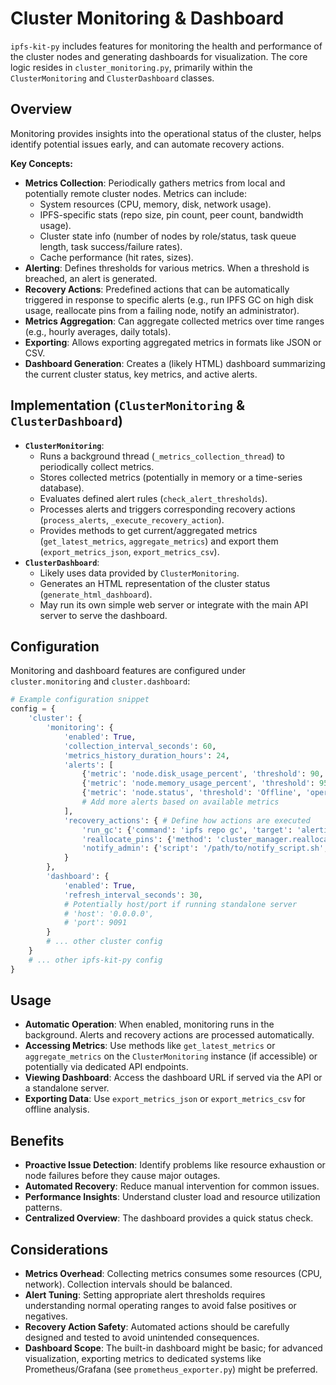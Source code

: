 # Cluster Monitoring & Dashboard

`ipfs-kit-py` includes features for monitoring the health and performance of the cluster nodes and generating dashboards for visualization. The core logic resides in `cluster_monitoring.py`, primarily within the `ClusterMonitoring` and `ClusterDashboard` classes.

## Overview

Monitoring provides insights into the operational status of the cluster, helps identify potential issues early, and can automate recovery actions.

**Key Concepts:**

*   **Metrics Collection**: Periodically gathers metrics from local and potentially remote cluster nodes. Metrics can include:
    *   System resources (CPU, memory, disk, network usage).
    *   IPFS-specific stats (repo size, pin count, peer count, bandwidth usage).
    *   Cluster state info (number of nodes by role/status, task queue length, task success/failure rates).
    *   Cache performance (hit rates, sizes).
*   **Alerting**: Defines thresholds for various metrics. When a threshold is breached, an alert is generated.
*   **Recovery Actions**: Predefined actions that can be automatically triggered in response to specific alerts (e.g., run IPFS GC on high disk usage, reallocate pins from a failing node, notify an administrator).
*   **Metrics Aggregation**: Can aggregate collected metrics over time ranges (e.g., hourly averages, daily totals).
*   **Exporting**: Allows exporting aggregated metrics in formats like JSON or CSV.
*   **Dashboard Generation**: Creates a (likely HTML) dashboard summarizing the current cluster status, key metrics, and active alerts.

## Implementation (`ClusterMonitoring` & `ClusterDashboard`)

*   **`ClusterMonitoring`**:
    *   Runs a background thread (`_metrics_collection_thread`) to periodically collect metrics.
    *   Stores collected metrics (potentially in memory or a time-series database).
    *   Evaluates defined alert rules (`check_alert_thresholds`).
    *   Processes alerts and triggers corresponding recovery actions (`process_alerts`, `_execute_recovery_action`).
    *   Provides methods to get current/aggregated metrics (`get_latest_metrics`, `aggregate_metrics`) and export them (`export_metrics_json`, `export_metrics_csv`).
*   **`ClusterDashboard`**:
    *   Likely uses data provided by `ClusterMonitoring`.
    *   Generates an HTML representation of the cluster status (`generate_html_dashboard`).
    *   May run its own simple web server or integrate with the main API server to serve the dashboard.

## Configuration

Monitoring and dashboard features are configured under `cluster.monitoring` and `cluster.dashboard`:

```python
# Example configuration snippet
config = {
    'cluster': {
        'monitoring': {
            'enabled': True,
            'collection_interval_seconds': 60,
            'metrics_history_duration_hours': 24,
            'alerts': [
                {'metric': 'node.disk_usage_percent', 'threshold': 90, 'operator': '>=', 'severity': 'warning', 'action': 'run_gc'},
                {'metric': 'node.memory_usage_percent', 'threshold': 95, 'operator': '>=', 'severity': 'critical', 'action': 'notify_admin'},
                {'metric': 'node.status', 'threshold': 'Offline', 'operator': '==', 'severity': 'critical', 'duration_minutes': 5, 'action': 'reallocate_pins'},
                # Add more alerts based on available metrics
            ],
            'recovery_actions': { # Define how actions are executed
                'run_gc': {'command': 'ipfs repo gc', 'target': 'alerting_node'},
                'reallocate_pins': {'method': 'cluster_manager.reallocate_pins', 'target': 'alerting_node'},
                'notify_admin': {'script': '/path/to/notify_script.sh', 'args': ['{node_id}', '{details}']}
            }
        },
        'dashboard': {
            'enabled': True,
            'refresh_interval_seconds': 30,
            # Potentially host/port if running standalone server
            # 'host': '0.0.0.0',
            # 'port': 9091
        }
        # ... other cluster config
    }
    # ... other ipfs-kit-py config
}
```

## Usage

*   **Automatic Operation**: When enabled, monitoring runs in the background. Alerts and recovery actions are processed automatically.
*   **Accessing Metrics**: Use methods like `get_latest_metrics` or `aggregate_metrics` on the `ClusterMonitoring` instance (if accessible) or potentially via dedicated API endpoints.
*   **Viewing Dashboard**: Access the dashboard URL if served via the API or a standalone server.
*   **Exporting Data**: Use `export_metrics_json` or `export_metrics_csv` for offline analysis.

## Benefits

*   **Proactive Issue Detection**: Identify problems like resource exhaustion or node failures before they cause major outages.
*   **Automated Recovery**: Reduce manual intervention for common issues.
*   **Performance Insights**: Understand cluster load and resource utilization patterns.
*   **Centralized Overview**: The dashboard provides a quick status check.

## Considerations

*   **Metrics Overhead**: Collecting metrics consumes some resources (CPU, network). Collection intervals should be balanced.
*   **Alert Tuning**: Setting appropriate alert thresholds requires understanding normal operating ranges to avoid false positives or negatives.
*   **Recovery Action Safety**: Automated actions should be carefully designed and tested to avoid unintended consequences.
*   **Dashboard Scope**: The built-in dashboard might be basic; for advanced visualization, exporting metrics to dedicated systems like Prometheus/Grafana (see `prometheus_exporter.py`) might be preferred.
